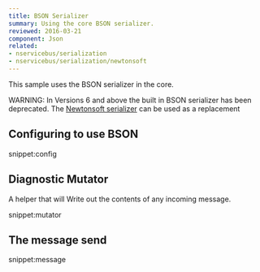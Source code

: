 ```yaml
---
title: BSON Serializer
summary: Using the core BSON serializer.
reviewed: 2016-03-21
component: Json
related:
- nservicebus/serialization
- nservicebus/serialization/newtonsoft
---
```


This sample uses the BSON serializer in the core.

WARNING: In Versions 6 and above the built in BSON serializer has been deprecated. The [Newtonsoft serializer](/nservicebus/serialization/newtonsoft.md) can be used as a replacement


## Configuring to use BSON

snippet:config


## Diagnostic Mutator

A helper that will Write out the contents of any incoming message.

snippet:mutator


## The message send

snippet:message
